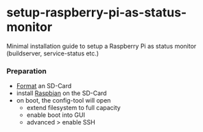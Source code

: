 setup-raspberry-pi-as-status-monitor
====================================

Minimal installation guide to setup a Raspberry Pi as status monitor (buildserver, service-status etc.)

### Preparation
- [Format](https://www.sdcard.org/downloads/formatter_4/) an SD-Card
- install [Raspbian](http://www.raspberrypi.org/downloads) on the SD-Card 
- on boot, the config-tool will open
  - extend filesystem to full capacity
  - enable boot into GUI
  - advanced > enable SSH
